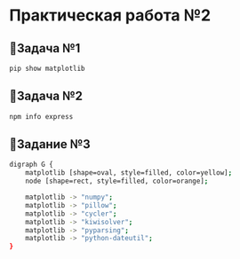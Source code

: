 # Практическая работа №2 
## 🌸Задача №1
```bash
pip show matplotlib
```
## 🌸Задача №2
```bash
npm info express
```
## 🌸Задание №3
```bash
digraph G {
    matplotlib [shape=oval, style=filled, color=yellow];
    node [shape=rect, style=filled, color=orange];

    matplotlib -> "numpy";
    matplotlib -> "pillow";
    matplotlib -> "cycler";
    matplotlib -> "kiwisolver";
    matplotlib -> "pyparsing";
    matplotlib -> "python-dateutil";
}
```
